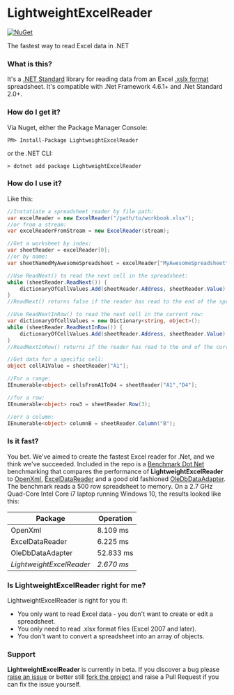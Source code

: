 # LightweightExcelReader

[![NuGet](https://img.shields.io/nuget/v/LightweightExcelReader.svg)](https://www.nuget.org/packages/LightweightExcelReader)

The fastest way to read Excel data in .NET

### What is this?
It's a [.NET Standard](https://docs.microsoft.com/en-us/dotnet/standard/net-standard) library for reading data from an Excel [.xslx format](https://stackoverflow.com/questions/18334314/what-do-excel-xml-cell-attribute-values-mean/18346273#18346273) spreadsheet. It's compatible with .Net Framework 4.6.1+ and .Net Standard 2.0+.

### How do I get it?
Via Nuget, either the Package Manager Console:

```
PM> Install-Package LightweightExcelReader
```
or the .NET CLI:

```
> dotnet add package LightweightExcelReader
```
### How do I use it?

Like this:

```C#
//Instatiate a spreadsheet reader by file path:
var excelReader = new ExcelReader("/path/to/workbook.xlsx");
//or from a stream:
var excelReaderFromStream = new ExcelReader(stream);

//Get a worksheet by index:
var sheetReader = excelReader[0];
//or by name:
var sheetNamedMyAwesomeSpreadsheet = excelReader["MyAwesomeSpreadsheet"];

//Use ReadNext() to read the next cell in the spreadsheet:
while (sheetReader.ReadNext()) {
    dictionaryOfCellValues.Add(sheetReader.Address, sheetReader.Value);
}
//ReadNext() returns false if the reader has read to the end of the spreadsheet

//Use ReadNextInRow() to read the next cell in the current row:
var dictionaryOfCellValues = new Dictionary<string, object>();
while (sheetReader.ReadNextInRow()) {
    dictionaryOfCellValues.Add(sheetReader.Address, sheetReader.Value);
}
//ReadNextInRow() returns if the reader has read to the end of the current row:

//Get data for a specific cell:
object cellA1Value = sheetReader["A1"];

//For a range:
IEnumerable<object> cellsFromA1ToD4 = sheetReader["A1","D4"];

//for a row:
IEnumerable<object> row3 = sheetReader.Row(3);

//orr a column:
IEnumerable<object> columnB = sheetReader.Column("B");

```
### Is it fast?
You bet. We've aimed to create the fastest Excel reader for .Net, and we think we've succeeded. Included in the repo is a [Benchmark Dot Net](https://github.com/dotnet/BenchmarkDotNet) benchmarking that compares the performance of  **LightweightExcelReader** to [OpenXml](https://www.nuget.org/packages/DocumentFormat.OpenXml/), [ExcelDataReader](https://github.com/ExcelDataReader/ExcelDataReader) and a good old fashioned [OleDbDataAdapter](https://docs.microsoft.com/en-us/dotnet/api/system.data.oledb.oledbdataadapter?view=netframework-4.8). The benchmark reads a 500 row spreadsheet to memory. On a 2.7 GHz Quad-Core Intel Core i7 laptop running Windows 10, the results looked like this:

| Package                  |  Operation |
|--------------------------|------------|
|  OpenXml                 | 8.109 ms   |
|  ExcelDataReader         | 6.225 ms   |
|  OleDbDataAdapter        | 52.833 ms  |
| *LightweightExcelReader* | *2.670 ms* |

### Is LightweightExcelReader right for me?
LightweightExcelReader is right for you if:

* You only want to read Excel data - you don't want to create or edit a spreadsheet.
* You only need to read .xlsx format files (Excel 2007 and later).
* You don't want to convert a spreadsheet into an array of objects.


### Support
**LightweightExcelReader** is currently in beta. If you discover a bug please [raise an issue](https://github.com/ChrisHodges/LightweightExcelReader/issues/new) or better still [fork the project](https://help.github.com/en/github/getting-started-with-github/fork-a-repo) and raise a Pull Request if you can fix the issue yourself.
